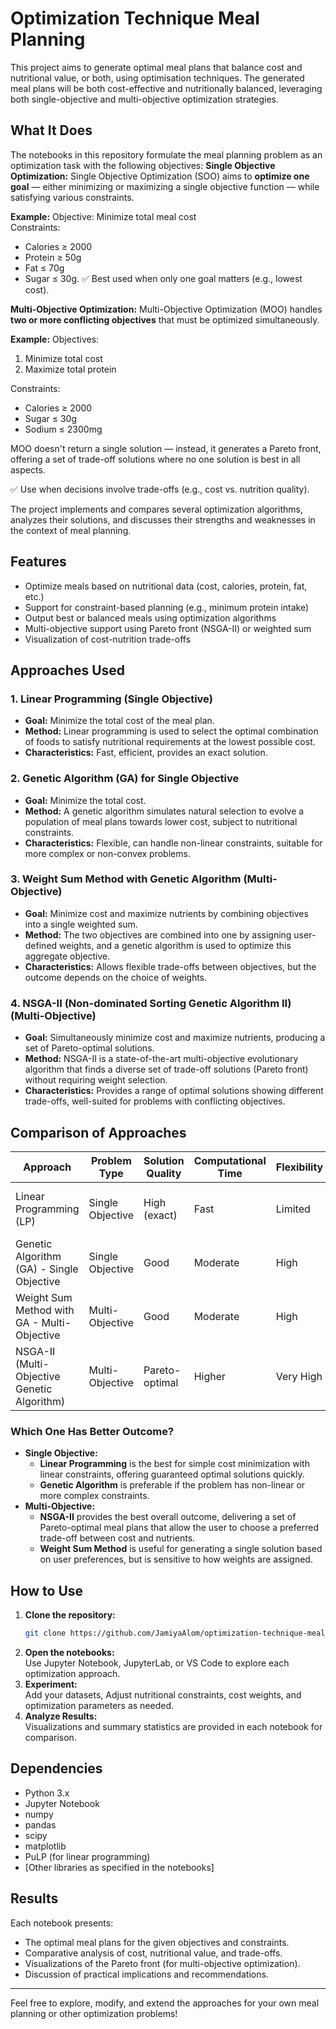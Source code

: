 # Optimization Technique Meal Planning

This project aims to generate optimal meal plans that balance cost and nutritional value, or both, using optimisation techniques. The generated meal plans will be both cost-effective and nutritionally balanced, leveraging both single-objective and multi-objective optimization strategies.

## What It Does

The notebooks in this repository formulate the meal planning problem as an optimization task with the following objectives:
**Single Objective Optimization:** Single Objective Optimization (SOO) aims to **optimize one goal** — either minimizing or maximizing a single objective function — while satisfying various constraints.

**Example:**
  Objective: Minimize total meal cost  
  Constraints:  
  - Calories ≥ 2000  
  - Protein ≥ 50g  
  - Fat ≤ 70g  
  - Sugar ≤ 30g.
  ✅ Best used when only one goal matters (e.g., lowest cost). 


**Multi-Objective Optimization:** Multi-Objective Optimization (MOO) handles **two or more conflicting objectives** that must be optimized simultaneously.

**Example:**
Objectives:  
1. Minimize total cost  
2. Maximize total protein

Constraints:  
  - Calories ≥ 2000  
  - Sugar ≤ 30g  
  - Sodium ≤ 2300mg

MOO doesn't return a single solution — instead, it generates a Pareto front, offering a set of trade-off solutions where no one solution is best in all aspects.

✅ Use when decisions involve trade-offs (e.g., cost vs. nutrition quality).


The project implements and compares several optimization algorithms, analyzes their solutions, and discusses their strengths and weaknesses in the context of meal planning.

## Features
- Optimize meals based on nutritional data (cost, calories, protein, fat, etc.)
- Support for constraint-based planning (e.g., minimum protein intake)
- Output best or balanced meals using optimization algorithms
- Multi-objective support using Pareto front (NSGA-II) or weighted sum
- Visualization of cost-nutrition trade-offs

## Approaches Used

### 1. Linear Programming (Single Objective)
- **Goal:** Minimize the total cost of the meal plan.
- **Method:** Linear programming is used to select the optimal combination of foods to satisfy nutritional requirements at the lowest possible cost.
- **Characteristics:** Fast, efficient, provides an exact solution.

### 2. Genetic Algorithm (GA) for Single Objective
- **Goal:** Minimize the total cost.
- **Method:** A genetic algorithm simulates natural selection to evolve a population of meal plans towards lower cost, subject to nutritional constraints.
- **Characteristics:** Flexible, can handle non-linear constraints, suitable for more complex or non-convex problems.

### 3. Weight Sum Method with Genetic Algorithm (Multi-Objective)
- **Goal:** Minimize cost and maximize nutrients by combining objectives into a single weighted sum.
- **Method:** The two objectives are combined into one by assigning user-defined weights, and a genetic algorithm is used to optimize this aggregate objective.
- **Characteristics:** Allows flexible trade-offs between objectives, but the outcome depends on the choice of weights.

### 4. NSGA-II (Non-dominated Sorting Genetic Algorithm II) (Multi-Objective)
- **Goal:** Simultaneously minimize cost and maximize nutrients, producing a set of Pareto-optimal solutions.
- **Method:** NSGA-II is a state-of-the-art multi-objective evolutionary algorithm that finds a diverse set of trade-off solutions (Pareto front) without requiring weight selection.
- **Characteristics:** Provides a range of optimal solutions showing different trade-offs, well-suited for problems with conflicting objectives.

## Comparison of Approaches

| Approach                                       | Problem Type         | Solution Quality  | Computational Time | Flexibility | Outcome Highlights                                 |
|------------------------------------------------|---------------------|-------------------|-------------------|-------------|----------------------------------------------------|
| Linear Programming (LP)                        | Single Objective    | High (exact)      | Fast              | Limited     | Finds the lowest-cost meal plan meeting constraints |
| Genetic Algorithm (GA) - Single Objective      | Single Objective    | Good              | Moderate          | High        | Handles complex/nonlinear constraints               |
| Weight Sum Method with GA - Multi-Objective    | Multi-Objective     | Good              | Moderate          | High        | Balances cost and nutrients, sensitive to weights   |
| NSGA-II (Multi-Objective Genetic Algorithm)    | Multi-Objective     | Pareto-optimal    | Higher            | Very High   | Offers diverse trade-offs, best for real-world use  |

### Which One Has Better Outcome?

- **Single Objective:**  
  - **Linear Programming** is the best for simple cost minimization with linear constraints, offering guaranteed optimal solutions quickly.
  - **Genetic Algorithm** is preferable if the problem has non-linear or more complex constraints.
- **Multi-Objective:**  
  - **NSGA-II** provides the best overall outcome, delivering a set of Pareto-optimal meal plans that allow the user to choose a preferred trade-off between cost and nutrients.
  - **Weight Sum Method** is useful for generating a single solution based on user preferences, but is sensitive to how weights are assigned.

## How to Use

1. **Clone the repository:**
   ```bash
   git clone https://github.com/JamiyaAlom/optimization-technique-meal-planning.git
   ```
2. **Open the notebooks:**  
   Use Jupyter Notebook, JupyterLab, or VS Code to explore each optimization approach.
3. **Experiment:**  
   Add your datasets, Adjust nutritional constraints, cost weights, and optimization parameters as needed.
4. **Analyze Results:**  
   Visualizations and summary statistics are provided in each notebook for comparison.

## Dependencies

- Python 3.x
- Jupyter Notebook
- numpy
- pandas
- scipy
- matplotlib
- PuLP (for linear programming)
- [Other libraries as specified in the notebooks]

## Results

Each notebook presents:
- The optimal meal plans for the given objectives and constraints.
- Comparative analysis of cost, nutritional value, and trade-offs.
- Visualizations of the Pareto front (for multi-objective optimization).
- Discussion of practical implications and recommendations.

---

Feel free to explore, modify, and extend the approaches for your own meal planning or other optimization problems!